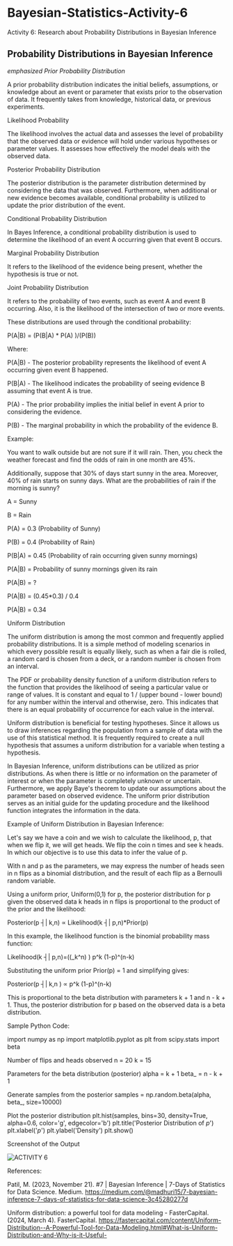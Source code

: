 # Bayesian-Statistics-Activity-6
Activity 6: Research about Probability Distributions in Bayesian Inference

## Probability Distributions in Bayesian Inference

*emphasized Prior Probability Distribution*

A prior probability distribution indicates the initial beliefs, assumptions, or knowledge about an event or parameter that exists prior to the observation of data. It frequently takes from knowledge, historical data, or previous experiments.

Likelihood Probability

The likelihood involves the actual data and assesses the level of probability that the observed data or evidence will hold under various hypotheses or parameter values. It assesses how effectively the model deals with the observed data.

Posterior Probability Distribution

The posterior distribution is the parameter distribution determined by considering the data that was observed. Furthermore, when additional or new evidence becomes available, conditional probability is utilized to update the prior distribution of the event. 

Conditional Probability Distribution

In Bayes Inference, a conditional probability distribution is used to determine the likelihood of an event A occurring given that event B occurs.

Marginal Probability Distribution

It refers to the likelihood of the evidence being present, whether the hypothesis is true or not.

Joint Probability Distribution

It refers to the probability of two events, such as event A and event B occurring. Also, it is the likelihood of the intersection of two or more events.

These distributions are used through the conditional probability:

P(A|B) =  (P(B|A) * P(A) )/(P(B))

Where:

P(A|B) - The posterior probability represents the likelihood of event A occurring given event B happened.

P(B|A) - The likelihood indicates the probability of seeing evidence B assuming that event A is true.

P(A) - The prior probability implies the initial belief in event A prior to considering the evidence.

P(B) - The marginal probability in which the probability of the evidence B.

Example:

You want to walk outside but are not sure if it will rain. Then, you check the weather forecast and find the odds of rain in one month are 45%.

Additionally, suppose that 30% of days start sunny in the area. Moreover, 40% of rain starts on sunny days. What are the probabilities of rain if the morning is sunny?

A = Sunny

B = Rain

P(A) = 0.3 (Probability of Sunny)

P(B) = 0.4 (Probability of Rain)

P(B|A) = 0.45 (Probability of rain occurring given sunny mornings)

P(A|B) = Probability of sunny mornings given its rain

P(A|B) = ?

P(A|B) = (0.45*0.3) / 0.4

P(A|B) = 0.34


Uniform Distribution

The uniform distribution is among the most common and frequently applied probability distributions. It is a simple method of modeling scenarios in which every possible result is equally likely, such as when a fair die is rolled, a random card is chosen from a deck, or a random number is chosen from an interval.  

The PDF or probability density function of a uniform distribution refers to the function that provides the likelihood of seeing a particular value or range of values. It is constant and equal to 1 / (upper bound - lower bound) for any number within the interval and otherwise, zero. This indicates that there is an equal probability of occurrence for each value in the interval.

Uniform distribution is beneficial for testing hypotheses. Since it allows us to draw inferences regarding the population from a sample of data with the use of this statistical method. It is frequently required to create a null hypothesis that assumes a uniform distribution for a variable when testing a hypothesis.

In Bayesian Inference, uniform distributions can be utilized as prior distributions. As when there is little or no information on the parameter of interest or when the parameter is completely unknown or uncertain. Furthermore, we apply Baye's theorem to update our assumptions about the parameter based on observed evidence. The uniform prior distribution serves as an initial guide for the updating procedure and the likelihood function integrates the information in the data.

Example of Uniform Distribution in Bayesian Inference:

Let's say we have a coin and we wish to calculate the likelihood, p, that when we flip it, we will get heads. We flip the coin n times and see k heads. In which our objective is to use this data to infer the value of p.

With n and p as the parameters, we may express the number of heads seen in n flips as a binomial distribution, and the result of each flip as a Bernoulli random variable.

Using a uniform prior, Uniform(0,1) for p, the posterior distribution for p given the observed data k heads in n flips is proportional to the product of the prior and the likelihood:

Posterior(p ┤|  k,n) ∝  Likelihood(k ┤|  p,n)*Prior(p)   

In this example, the likelihood function is the binomial probability mass function:

Likelihood(k ┤|  p,n)=((_k^n)  ) p^k (1-p)^(n-k)  

Substituting the uniform prior Prior(p) = 1 and simplifying gives:

Posterior(p ┤|  k,n ) ∝  p^k (1-p)^(n-k)  

This is proportional to the beta distribution with parameters k + 1 and n - k + 1. Thus, the posterior distribution for p based on the observed data is a beta distribution.


Sample Python Code:

import numpy as np 
import matplotlib.pyplot as plt
from scipy.stats import beta

Number of flips and heads observed
n = 20
k = 15

Parameters for the beta distribution (posterior)
alpha = k + 1
beta_ = n - k + 1

Generate samples from the posterior
samples = np.random.beta(alpha, beta_, size=10000)

Plot the posterior distribution
plt.hist(samples, bins=30, density=True, alpha=0.6, color='g', edgecolor='b')
plt.title('Posterior Distribution of $p$')
plt.xlabel('$p$')
plt.ylabel('Density')
plt.show()

Screenshot of the Output

![ACTIVITY 6](https://github.com/mariachrislenereis/Bayesian-Statistics-Activity-3/assets/168893458/bbb57bde-13ce-4cd9-93e2-eb87764c7a26)

References:

Patil, M. (2023, November 21). #7 | Bayesian Inference | 7-Days of Statistics for Data Science. Medium. https://medium.com/@madhuri15/7-bayesian-inference-7-days-of-statistics-for-data-science-3c45280277d

Uniform distribution: a powerful tool for data modeling - FasterCapital. (2024, March 4). FasterCapital. https://fastercapital.com/content/Uniform-Distribution--A-Powerful-Tool-for-Data-Modeling.html#What-is-Uniform-Distribution-and-Why-is-it-Useful-

